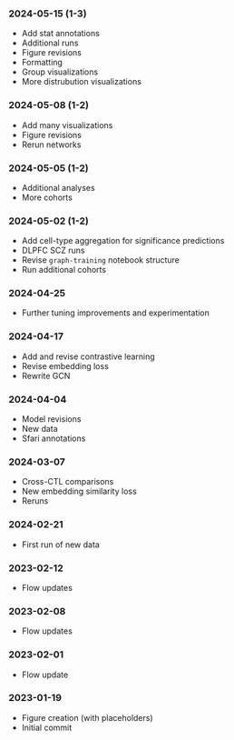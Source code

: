 ### 2024-05-15 (1-3)
- Add stat annotations
- Additional runs
- Figure revisions
- Formatting
- Group visualizations
- More distrubution visualizations

### 2024-05-08 (1-2)
- Add many visualizations
- Figure revisions
- Rerun networks

### 2024-05-05 (1-2)
- Additional analyses
- More cohorts

### 2024-05-02 (1-2)
- Add cell-type aggregation for significance predictions
- DLPFC SCZ runs
- Revise `graph-training` notebook structure
- Run additional cohorts

### 2024-04-25
- Further tuning improvements and experimentation

### 2024-04-17
- Add and revise contrastive learning
- Revise embedding loss
- Rewrite GCN

### 2024-04-04
- Model revisions
- New data
- Sfari annotations

### 2024-03-07
- Cross-CTL comparisons
- New embedding similarity loss
- Reruns

### 2024-02-21
- First run of new data

### 2023-02-12
- Flow updates

### 2023-02-08
- Flow updates

### 2023-02-01
- Flow update

### 2023-01-19
- Figure creation (with placeholders)
- Initial commit
